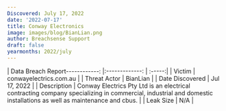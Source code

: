 ```yaml
---
Discovered: July 17, 2022
date: '2022-07-17'
title: Conway Electronics
image: images/blog/BianLian.png
author: Breachsense Support
draft: false
yearmonths: 2022/july
---
```


| Data Breach Report------------:     |:-------------:    | :-----:|
| Victim      | conwayelectrics.com.au      | 
| Threat Actor      |  BianLian     | 
| Date Discovered      | Jul 17, 2022      | 
| Description      | Conway Electrics Pty Ltd is an electrical contracting company specializing in commercial, industrial and domestic installations as well as maintenance and cbus.      | 
| Leak Size      | N/A      | 

